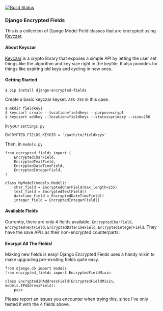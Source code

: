 [![Build Status](https://travis-ci.org/defrex/django-encrypted-fields.png)](https://travis-ci.org/defrex/django-encrypted-fields)

### Django Encrypted Fields

This is a collection of Django Model Field classes that are encrypted using [Keyczar](http://www.keyczar.org/).

#### About Keyczar

[Keyczar](http://www.keyczar.org/) is a crypto library that exposes a simple API by letting the user set things like the algorithm and key size right in the keyfile. It also provides for things like expiring old keys and cycling in new ones.

#### Getting Started

    $ pip install django-encrypted-fields

Create a basic keyczar keyset. `AES-256` in this case.

    $ mkdir fieldkeys
    $ keyczart create --location=fieldkeys --purpose=crypt
    $ keyczart addkey --location=fieldkeys --status=primary --size=256

In your `settings.py`

    ENCRYPTED_FIELDS_KEYDIR = '/path/to/fieldkeys'

Then, in `models.py`

    from encrypted_fields import (
        EncryptedCharField,
        EncryptedTextField,
        EncryptedDateTimeField,
        EncryptedIntegerField,
    )

    class MyModel(models.Model):
        char_field = EncryptedCharField(max_length=255)
        text_field = EncryptedTextField()
        datetime_field = EncryptedDateTimeField()
        integer_field = EncryptedIntegerField()


#### Available Fields

Currently, there are only 4 fields available. `EncryptedCharField`, `EncryptedTextField`, `EncryptedDateTimeField`, `EncryptedIntegerField`. They have the save APIs as their non-encrypted counterparts.

#### Encrypt All The Fields!

Making new fields is easy! Django Encrypted Fields uses a handy mixin to make upgrading pre-existing fields quite easy.

    from django.db import models
    from encrypted_fields import EncryptedFieldMixin

    class EncryptedIPAddressField(EncryptedFieldMixin, models.IPAddressField):
        pass

Please report an issues you encounter when trying this, since I've only tested it with the 4 fields above.


